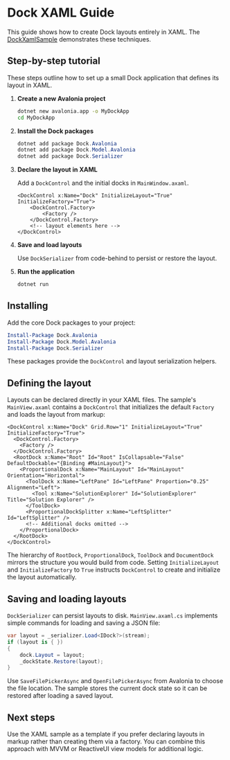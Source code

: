 # Dock XAML Guide

This guide shows how to create Dock layouts entirely in XAML. The
[DockXamlSample](../samples/DockXamlSample) demonstrates these
techniques.

## Step-by-step tutorial

These steps outline how to set up a small Dock application that defines its layout in XAML.

1. **Create a new Avalonia project**

   ```bash
   dotnet new avalonia.app -o MyDockApp
   cd MyDockApp
   ```

2. **Install the Dock packages**

   ```powershell
   dotnet add package Dock.Avalonia
   dotnet add package Dock.Model.Avalonia
   dotnet add package Dock.Serializer
   ```

3. **Declare the layout in XAML**

   Add a `DockControl` and the initial docks in `MainWindow.axaml`.

   ```xaml
   <DockControl x:Name="Dock" InitializeLayout="True" InitializeFactory="True">
       <DockControl.Factory>
           <Factory />
       </DockControl.Factory>
       <!-- layout elements here -->
   </DockControl>
   ```

4. **Save and load layouts**

   Use `DockSerializer` from code-behind to persist or restore the layout.

5. **Run the application**

   ```bash
   dotnet run
   ```

## Installing

Add the core Dock packages to your project:

```powershell
Install-Package Dock.Avalonia
Install-Package Dock.Model.Avalonia
Install-Package Dock.Serializer
```

These packages provide the `DockControl` and layout serialization helpers.

## Defining the layout

Layouts can be declared directly in your XAML files. The sample's
`MainView.axaml` contains a `DockControl` that initializes the default
`Factory` and loads the layout from markup:

```xaml
<DockControl x:Name="Dock" Grid.Row="1" InitializeLayout="True" InitializeFactory="True">
  <DockControl.Factory>
    <Factory />
  </DockControl.Factory>
  <RootDock x:Name="Root" Id="Root" IsCollapsable="False" DefaultDockable="{Binding #MainLayout}">
    <ProportionalDock x:Name="MainLayout" Id="MainLayout" Orientation="Horizontal">
      <ToolDock x:Name="LeftPane" Id="LeftPane" Proportion="0.25" Alignment="Left">
        <Tool x:Name="SolutionExplorer" Id="SolutionExplorer" Title="Solution Explorer" />
      </ToolDock>
      <ProportionalDockSplitter x:Name="LeftSplitter" Id="LeftSplitter" />
      <!-- Additional docks omitted -->
    </ProportionalDock>
  </RootDock>
</DockControl>
```

The hierarchy of `RootDock`, `ProportionalDock`, `ToolDock` and
`DocumentDock` mirrors the structure you would build from code. Setting
`InitializeLayout` and `InitializeFactory` to `True` instructs
`DockControl` to create and initialize the layout automatically.

## Saving and loading layouts

`DockSerializer` can persist layouts to disk. `MainView.axaml.cs`
implements simple commands for loading and saving a JSON file:

```csharp
var layout = _serializer.Load<IDock?>(stream);
if (layout is { })
{
    dock.Layout = layout;
    _dockState.Restore(layout);
}
```

Use `SaveFilePickerAsync` and `OpenFilePickerAsync` from Avalonia to
choose the file location. The sample stores the current dock state so it
can be restored after loading a saved layout.

## Next steps

Use the XAML sample as a template if you prefer declaring layouts in
markup rather than creating them via a factory. You can combine this
approach with MVVM or ReactiveUI view models for additional logic.
